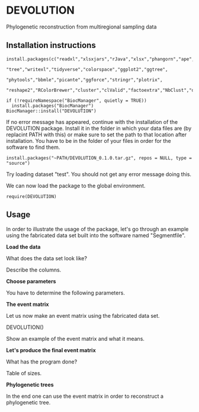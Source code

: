 # DEVOLUTION
Phylogenetic reconstruction from multiregional sampling data

## Installation instructions

```{r, eval=FALSE, echo=TRUE}
install.packages(c("readxl","xlsxjars","rJava","xlsx","phangorn","ape",
                   "tree","writexl","tidyverse","colorspace","ggplot2","ggtree",
                   "phytools","bbmle","picante","ggforce","stringr","plotrix",
                   "reshape2","RColorBrewer","cluster","clValid","factoextra","NbClust","dplyr"))

if (!requireNamespace("BiocManager", quietly = TRUE))
  install.packages("BiocManager")
BiocManager::install("DEVOLUTION")
```

If no error message has appeared, continue with the installation of the DEVOLUTION package. Install it in the folder in which your data files are (by replacint PATH with this) or make sure to set the path to that location after installation. You have to be in the folder of your files in order for the software to find them.

```install.packages("~PATH/DEVOLUTION_0.1.0.tar.gz", repos = NULL, type = "source")```

Try loading dataset "test". You should not get any error message doing this.

We can now load the package to the global environment.

```require(DEVOLUTION)```

## Usage

In order to illustrate the usage of the package, let's go through an example using the fabricated data set built into the software named "Segmentfile".

**Load the data**

What does the data set look like?

Describe the columns.

**Choose parameters**

You have to determine the following parameters.


**The event matrix**

Let us now make an event matrix using the fabricated data set.

DEVOLUTION()

Show an example of the event matrix and what it means.

**Let's produce the final event matrix**

What has the program done?

Table of sizes.

**Phylogenetic trees**

In the end one can use the event matrix in order to reconstruct a phylogenetic tree.

